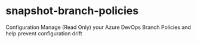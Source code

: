 # snapshot-branch-policies
Configuration Manage (Read Only) your Azure DevOps Branch Policies and help prevent configuration drift
